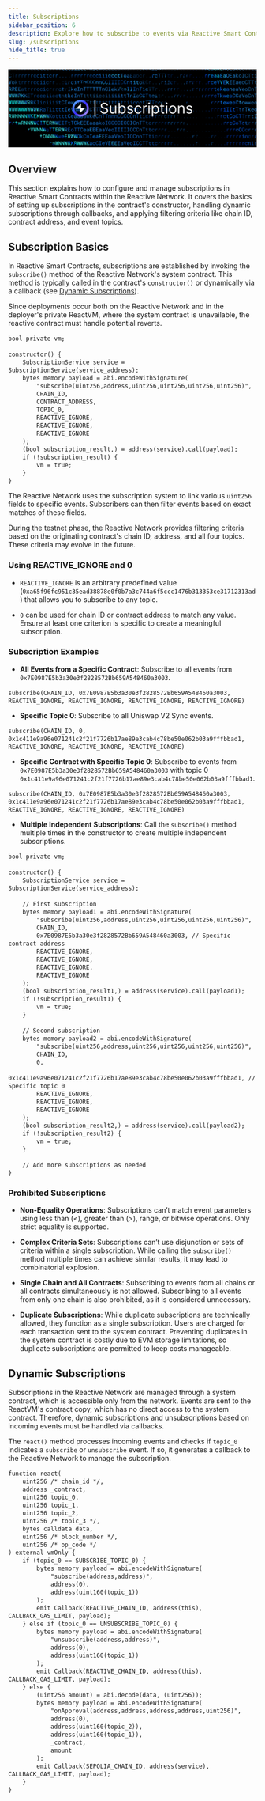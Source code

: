 ```yaml
---
title: Subscriptions
sidebar_position: 6
description: Explore how to subscribe to events via Reactive Smart Contracts, allowing for event-driven interactions and transaction creation.
slug: /subscriptions
hide_title: true
---
```


![Subscriptions Image](./img/subscriptions.jpg)

## Overview

This section explains how to configure and manage subscriptions in Reactive Smart Contracts within the Reactive Network. It covers the basics of setting up subscriptions in the contract's constructor, handling dynamic subscriptions through callbacks, and applying filtering criteria like chain ID, contract address, and event topics.

## Subscription Basics

In Reactive Smart Contracts, subscriptions are established by invoking the `subscribe()` method of the Reactive Network's system contract. This method is typically called in the contract's `constructor()` or dynamically via a callback (see [Dynamic Subscriptions](./subscriptions.md#dynamic-subscriptions)).

Since deployments occur both on the Reactive Network and in the deployer's private ReactVM, where the system contract is unavailable, the reactive contract must handle potential reverts.

```solidity
bool private vm;

constructor() {
    SubscriptionService service = SubscriptionService(service_address);
    bytes memory payload = abi.encodeWithSignature(
        "subscribe(uint256,address,uint256,uint256,uint256,uint256)",
        CHAIN_ID,
        CONTRACT_ADDRESS,
        TOPIC_0,
        REACTIVE_IGNORE,
        REACTIVE_IGNORE,
        REACTIVE_IGNORE
    );
    (bool subscription_result,) = address(service).call(payload);
    if (!subscription_result) {
        vm = true;
    }
}
```

The Reactive Network uses the subscription system to link various `uint256` fields to specific events. Subscribers can then filter events based on exact matches of these fields.

During the testnet phase, the Reactive Network provides filtering criteria based on the originating contract's chain ID, address, and all four topics. These criteria may evolve in the future.

### Using REACTIVE_IGNORE and 0

- `REACTIVE_IGNORE` is an arbitrary predefined value (`0xa65f96fc951c35ead38878e0f0b7a3c744a6f5ccc1476b313353ce31712313ad`) that allows you to subscribe to any topic.

- `0` can be used for chain ID or contract address to match any value. Ensure at least one criterion is specific to create a meaningful subscription.

### Subscription Examples

- **All Events from a Specific Contract**: Subscribe to all events from `0x7E0987E5b3a30e3f2828572Bb659A548460a3003`.

```solidity
subscribe(CHAIN_ID, 0x7E0987E5b3a30e3f2828572Bb659A548460a3003, REACTIVE_IGNORE, REACTIVE_IGNORE, REACTIVE_IGNORE, REACTIVE_IGNORE)
```

- **Specific Topic 0**: Subscribe to all Uniswap V2 Sync events.

```solidity
subscribe(CHAIN_ID, 0, 0x1c411e9a96e071241c2f21f7726b17ae89e3cab4c78be50e062b03a9fffbbad1, REACTIVE_IGNORE, REACTIVE_IGNORE, REACTIVE_IGNORE)
```

- **Specific Contract with Specific Topic 0**: Subscribe to events from `0x7E0987E5b3a30e3f2828572Bb659A548460a3003` with topic 0 `0x1c411e9a96e071241c2f21f7726b17ae89e3cab4c78be50e062b03a9fffbbad1`.

```solidity
subscribe(CHAIN_ID, 0x7E0987E5b3a30e3f2828572Bb659A548460a3003, 0x1c411e9a96e071241c2f21f7726b17ae89e3cab4c78be50e062b03a9fffbbad1, REACTIVE_IGNORE, REACTIVE_IGNORE, REACTIVE_IGNORE)
```

- **Multiple Independent Subscriptions**: Call the `subscribe()` method multiple times in the constructor to create multiple independent subscriptions.

```solidity
bool private vm;

constructor() {
    SubscriptionService service = SubscriptionService(service_address);

    // First subscription
    bytes memory payload1 = abi.encodeWithSignature(
        "subscribe(uint256,address,uint256,uint256,uint256,uint256)",
        CHAIN_ID,
        0x7E0987E5b3a30e3f2828572Bb659A548460a3003, // Specific contract address
        REACTIVE_IGNORE,
        REACTIVE_IGNORE,
        REACTIVE_IGNORE,
        REACTIVE_IGNORE
    );
    (bool subscription_result1,) = address(service).call(payload1);
    if (!subscription_result1) {
        vm = true;
    }

    // Second subscription
    bytes memory payload2 = abi.encodeWithSignature(
        "subscribe(uint256,address,uint256,uint256,uint256,uint256)",
        CHAIN_ID,
        0,
        0x1c411e9a96e071241c2f21f7726b17ae89e3cab4c78be50e062b03a9fffbbad1, // Specific topic 0
        REACTIVE_IGNORE,
        REACTIVE_IGNORE,
        REACTIVE_IGNORE
    );
    (bool subscription_result2,) = address(service).call(payload2);
    if (!subscription_result2) {
        vm = true;
    }

    // Add more subscriptions as needed
}
```

### Prohibited Subscriptions

- **Non-Equality Operations**: Subscriptions can’t match event parameters using less than (\<), greater than (\>), range, or bitwise operations. Only strict equality is supported.

- **Complex Criteria Sets**: Subscriptions can’t use disjunction or sets of criteria within a single subscription. While calling the `subscribe()` method multiple times can achieve similar results, it may lead to combinatorial explosion.

- **Single Chain and All Contracts**: Subscribing to events from all chains or all contracts simultaneously is not allowed. Subscribing to all events from only one chain is also prohibited, as it is considered unnecessary.

- **Duplicate Subscriptions**: While duplicate subscriptions are technically allowed, they function as a single subscription. Users are charged for each transaction sent to the system contract. Preventing duplicates in the system contract is costly due to EVM storage limitations, so duplicate subscriptions are permitted to keep costs manageable.

## Dynamic Subscriptions

Subscriptions in the Reactive Network are managed through a system contract, which is accessible only from the network. Events are sent to the ReactVM's contract copy, which has no direct access to the system contract. Therefore, dynamic subscriptions and unsubscriptions based on incoming events must be handled via callbacks.

The `react()` method processes incoming events and checks if `topic_0` indicates a `subscribe` or `unsubscribe` event. If so, it generates a callback to the Reactive Network to manage the subscription.


```solidity
function react(
    uint256 /* chain_id */,
    address _contract,
    uint256 topic_0,
    uint256 topic_1,
    uint256 topic_2,
    uint256 /* topic_3 */,
    bytes calldata data,
    uint256 /* block_number */,
    uint256 /* op_code */
) external vmOnly {
    if (topic_0 == SUBSCRIBE_TOPIC_0) {
        bytes memory payload = abi.encodeWithSignature(
            "subscribe(address,address)",
            address(0),
            address(uint160(topic_1))
        );
        emit Callback(REACTIVE_CHAIN_ID, address(this), CALLBACK_GAS_LIMIT, payload);
    } else if (topic_0 == UNSUBSCRIBE_TOPIC_0) {
        bytes memory payload = abi.encodeWithSignature(
            "unsubscribe(address,address)",
            address(0),
            address(uint160(topic_1))
        );
        emit Callback(REACTIVE_CHAIN_ID, address(this), CALLBACK_GAS_LIMIT, payload);
    } else {
        (uint256 amount) = abi.decode(data, (uint256));
        bytes memory payload = abi.encodeWithSignature(
            "onApproval(address,address,address,address,uint256)",
            address(0),
            address(uint160(topic_2)),
            address(uint160(topic_1)),
            _contract,
            amount
        );
        emit Callback(SEPOLIA_CHAIN_ID, address(service), CALLBACK_GAS_LIMIT, payload);
    }
}
```